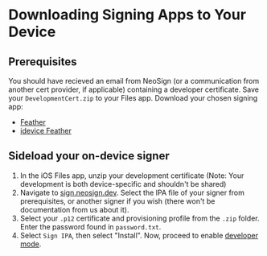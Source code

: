 # Downloading Signing Apps to Your Device
## Prerequisites
You should have recieved an email from NeoSign (or a communication from another cert provider, if applicable) containing a developer certificate. Save your `DevelopmentCert.zip` to your Files app.
Download your chosen signing app:
- [Feather](https://github.com/khcrysalis/Feather/releases/latest/download/Feather-default.ipa)
- [idevice Feather](https://github.com/khcrysalis/Feather/releases/latest/download/Feather-pairing.ipa)
## Sideload your on-device signer
1. In the iOS Files app, unzip your development certificate (Note: Your development is both device-specific and shouldn't be shared)
2. Navigate to [sign.neosign.dev](https://sign.neosign.dev/). Select the IPA file of your signer from prerequisites, or another signer if you wish (there won't be documentation from us about it).
3. Select your `.p12` certificate and provisioning profile from the `.zip` folder. Enter the password found in `password.txt`.
4. Select `Sign IPA`, then select "Install".
Now, proceed to enable [developer mode](./developer-mode.md).
